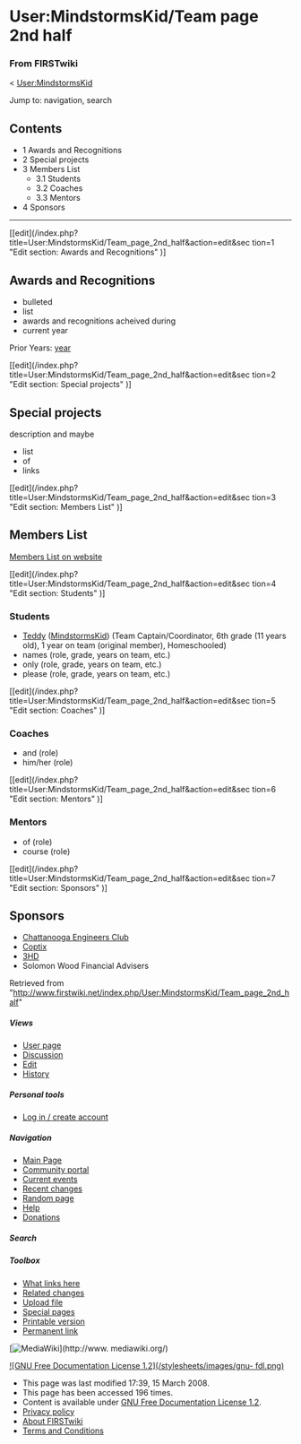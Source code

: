 # User:MindstormsKid/Team page 2nd half

### From FIRSTwiki

&lt; [User:MindstormsKid](/index.php/User:MindstormsKid "User:MindstormsKid" )

Jump to: navigation, search

## Contents

  * 1 Awards and Recognitions
  * 2 Special projects
  * 3 Members List
    * 3.1 Students
    * 3.2 Coaches
    * 3.3 Mentors
  * 4 Sponsors  
---  
  
[[edit](/index.php?title=User:MindstormsKid/Team_page_2nd_half&action=edit&sec
tion=1 "Edit section: Awards and Recognitions" )]

## Awards and Recognitions

  * bulleted 
  * list 
  * awards and recognitions acheived during 
  * current year 

Prior Years: [year](/index.php/FIRSTwiki:FLL_yearly_team_page_format
"FIRSTwiki:FLL yearly team page format" )

[[edit](/index.php?title=User:MindstormsKid/Team_page_2nd_half&action=edit&sec
tion=2 "Edit section: Special projects" )]

## Special projects

description and maybe

  * list 
  * of 
  * links 

[[edit](/index.php?title=User:MindstormsKid/Team_page_2nd_half&action=edit&sec
tion=3 "Edit section: Members List" )]

## Members List

[Members List on website](http://teamterastorm.googlepages.com/members
"http://teamterastorm.googlepages.com/members" )

[[edit](/index.php?title=User:MindstormsKid/Team_page_2nd_half&action=edit&sec
tion=4 "Edit section: Students" )]

### Students

  * [Teddy](http://teamterastorm.googlepages.com/teddy "http://teamterastorm.googlepages.com/teddy" ) ([MindstormsKid](/index.php/User:MindstormsKid "User:MindstormsKid" )) (Team Captain/Coordinator, 6th grade (11 years old), 1 year on team (original member), Homeschooled) 
  * names (role, grade, years on team, etc.) 
  * only (role, grade, years on team, etc.) 
  * please (role, grade, years on team, etc.) 

[[edit](/index.php?title=User:MindstormsKid/Team_page_2nd_half&action=edit&sec
tion=5 "Edit section: Coaches" )]

### Coaches

  * and (role) 
  * him/her (role) 

[[edit](/index.php?title=User:MindstormsKid/Team_page_2nd_half&action=edit&sec
tion=6 "Edit section: Mentors" )]

### Mentors

  * of (role) 
  * course (role) 

[[edit](/index.php?title=User:MindstormsKid/Team_page_2nd_half&action=edit&sec
tion=7 "Edit section: Sponsors" )]

## Sponsors

  * [Chattanooga Engineers Club](http://www.chattanoogaengineersclub.org/ "http://www.chattanoogaengineersclub.org/" )
  * [Coptix](http://coptix.com/ "http://coptix.com/" )
  * [3HD](http://3hd.com/ "http://3hd.com/" )
  * Solomon Wood Financial Advisers 

Retrieved from
"<http://www.firstwiki.net/index.php/User:MindstormsKid/Team_page_2nd_half>"

##### Views

  * [User page](/index.php/User:MindstormsKid/Team_page_2nd_half)
  * [Discussion](/index.php?title=User_talk:MindstormsKid/Team_page_2nd_half&action=edit)
  * [Edit](/index.php?title=User:MindstormsKid/Team_page_2nd_half&action=edit)
  * [History](/index.php?title=User:MindstormsKid/Team_page_2nd_half&action=history)

##### Personal tools

  * [Log in / create account](/index.php?title=Special:Userlogin&returnto=User:MindstormsKid/Team_page_2nd_half)

[](/index.php/Main_Page "Main Page" )

##### Navigation

  * [Main Page](/index.php/Main_Page)
  * [Community portal](/index.php/FIRSTwiki:Community_portal)
  * [Current events](/index.php/Current_events)
  * [Recent changes](/index.php/Special:Recentchanges)
  * [Random page](/index.php/Special:Random)
  * [Help](/index.php/Help:Contents)
  * [Donations](/index.php/FIRSTwiki:Site_support)

##### Search



##### Toolbox

  * [What links here](/index.php/Special:Whatlinkshere/User:MindstormsKid/Team_page_2nd_half)
  * [Related changes](/index.php/Special:Recentchangeslinked/User:MindstormsKid/Team_page_2nd_half)
  * [Upload file](/index.php/Special:Upload)
  * [Special pages](/index.php/Special:Specialpages)
  * [Printable version](/index.php?title=User:MindstormsKid/Team_page_2nd_half&printable=yes)
  * [Permanent link](/index.php?title=User:MindstormsKid/Team_page_2nd_half&oldid=66936)

[![MediaWiki](/skins/common/images/poweredby_mediawiki_88x31.png)](http://www.
mediawiki.org/)

[![GNU Free Documentation License 1.2](/stylesheets/images/gnu-
fdl.png)](http://www.gnu.org/copyleft/fdl.html)

  * This page was last modified 17:39, 15 March 2008.
  * This page has been accessed 196 times.
  * Content is available under [GNU Free Documentation License 1.2](http://www.gnu.org/copyleft/fdl.html "http://www.gnu.org/copyleft/fdl.html" ).
  * [Privacy policy](/index.php/FIRSTwiki:Privacy_policy "FIRSTwiki:Privacy policy" )
  * [About FIRSTwiki](/index.php/FIRSTwiki:About "FIRSTwiki:About" )
  * [Terms and Conditions](/index.php/FIRSTwiki:Terms_and_conditions "FIRSTwiki:Terms and conditions" )

